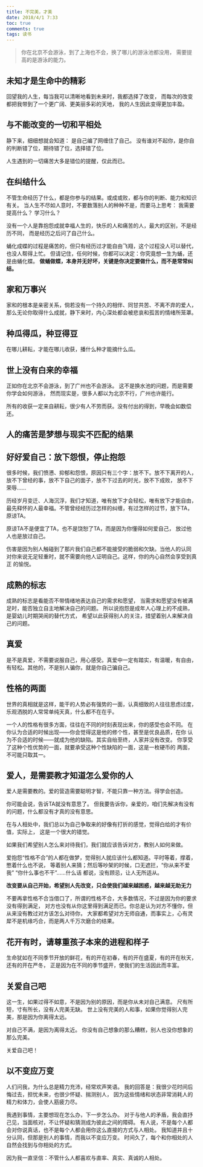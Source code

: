 ```yaml
---
title: 不完美，才美
date: 2018/4/1 7:33
toc: true
comments: true
tags: 读书
---
```


> 你在北京不会游泳，到了上海也不会，换了哪儿的游泳池都没用，
需要提高的是游泳的能力。

## 未知才是生命中的精彩
回望我的人生，每当我可以清晰地看到未来时，我都选择了改变，
而每次的改变都把我带到了一个更广阔、更美丽多彩的天地，
我的人生因此变得更加丰盈。


## 与不能改变的一切和平相处
静下来，细细想就会知道：
是自己编了网缠住了自己。
没有谁对不起你，是你自的判断错了位，期待错了位，选择错了位。

人生遇到的一切痛苦大多是错位的提醒，仅此而已。

## 在纠结什么
不管生命经历了什么，都是你参与的结果。或成或败，都与你的判断、能力和知识有关。
当人生不尽如人意时，不要数落别人的种种不是，而要马上思考：
我需要提高什么？
学习什么？

没有一个人是靠抱怨成就幸福人生的，快乐的人和痛苦的人，最大的区别，不是经历不同，
而是经历之后问了自己什么。

蛹化成蝶的过程是痛苦的，但只有经历过才能自由飞翔，这个过程没人可以替代，也没人帮得上忙。
但请记住，任何时候，你都可以决定：你究竟想一生为蛹，还是由蛹化蝶。
**做蛹做蝶，本身并无好坏，关键是你决定要做什么，而不是常常纠结。**

## 家和万事兴
家和的根本是亲密关系，倘若没有一个持久的相伴、同甘共苦、不离不弃的爱人，
那么无论你取得什么成就，静下来时，内心深处都会被悲哀和孤苦的情绪所笼罩。

## 种瓜得瓜，种豆得豆
在哪儿耕耘，才能在哪儿收获，播什么种才能摘什么瓜。

## 世上没有白来的幸福
正如你在北京不会游泳，到了广州也不会游泳。
这不是换水池的问题，而是需要你学会如何游泳，
然而现实是，很多人都以为北京不行，广州也许能行。

所有的收获一定来自耕耘，很少有人不劳而获。没有付出的得到，早晚会如数偿还。

## 人的痛苦是梦想与现实不匹配的结果 

## 好好爱自己：放下怨恨，停止抱怨
很多时候，我们愤懑、抑郁和怨恨，原因只有三个字：放不下。放不下离开的人，
放不下曾经的事，放不下自己的面子，放不下过去的时光，放不下成败，
放不下荣辱......

历经岁月变迁、人海沉浮，我们才知道，唯有放下才会轻松，唯有放下才能自由，
最先释怀的人最幸福。不管曾经经历过怎样的纠缠，有过怎样的过节，放下TA，
原谅TA。

原谅TA不是便宜了TA，也不是饶恕了TA，而是因为你懂得如何爱自己，
放过他人也是放过自己。

伤害是因为别人触碰到了那片我们自己都不能接受的脆弱和欠缺。当他人的认同
对你来说无足轻重时，就不需要向他人证明自己。这样，你的内心自然会享受到真正
的愉悦。

## 成熟的标志
成熟的标志是看能否不带情绪地表达自己的需求和愿望，
当需求和愿望没有被满足时，能否独立自主地解决自己的问题。
所以说抱怨是成年人心理上的不成熟，是婴幼儿时期哭闹的替代方式，
希望以此获得别人的关注，措望着别人来解决自己的问题。

## 真爱
是不是真爱，不需要说服自己，用心感受。真爱中一定有踏实，有温暖，有自由，
有轻松。其他的，不是别人骗你，就是你自己骗自己。

## 性格的两面
世界的真相就是这样，能干的人势必有强势的一面，认真细致的人往往思虑过度，
乐观洒脱的人常常单纯天真，什么都不在在乎。

一个人的性格有很多方面，往往在不同的时刻表现出来，你的感受也会不同。
在你认为合适的时候出现——你会觉得这是他的修个性，甚至是优良品质，在你
认为不合适的时候——就成为他的缺陷。其实自绐至终，人家并没有改变。
你享受了这种个性优势的一面，就要承受这种个性缺陷的一面，这是一枚硬币的
两面，不可能只取其一。

## 爱人，是需要教才知道怎么爱你的人
爱人是需要教的。爱的营造需要聪明才智，不能只靠一种方法。得学会创造。

你可能会说，告诉TA就没有意思了。
但我要告诉你，亲爱的，咱们先解决有没有的问题，什么都没有才真的没有意思。

在与人相处中，我们总以为自己争取来的好像有打折的感觉，觉得白给的才有价值，实际上，
这是一个很大的错觉。

如果我们希望别人怎么来对待我们，我们就应该告诉对方，教别人如何来做。

爱抱怨“性格不合”的人都在做梦，觉得别人就应该什么都知道。平时等着，撑着，憋着什么也不说，
等着别人来猜；然后等吵架的时候，口无遮拦，“你从来不爱我” “你什么事也不干”......什么话
都说，没有顾忌，让人无所适从。

**改变要从自己开始，希望别人先改变，只会使我们越来越困惑，越来越无助无力**

不要再拿性格不合当借口了，所谓的性格不合，大多数情况，不过是因为你的要求没有得到满足，
对方也没有从你这里得到满足而已。你总是认为对方不懂你，但从来没有教过对方该怎么对待你，
大家都希望对方无师自通，而事实上，心有灵犀不是机缘巧合，而是两人千万次磨合的结果。

## 花开有时，请尊重孩子本来的进程和样子
生命犹如在不同季节开放的鲜花，有的开在初春，有的开在盛夏，有的开在秋天，还有的开在严冬，
正是因为在不同的季节盛开，使我们的生活因此而丰富。

## 关爱自己吧
这一生，如果过得不如意，不是因为别的原因，而是你从未对自己满意。
尺有所短，寸有所长，没有人完美无缺。
世上没有完美的人和事，如果你觉得别人完美，那是因为你离得太远。

对自己不满，是因为离得太近。
你没有自己想象的那么糟糕，别人也没你想象的那么完美。

关爱自己吧！

## 以不变应万变
人们问我，为什么总是精力充沛，经常欢声笑语。
我的回答是：我很少花时间后悔过去，担忧未来，也很少怀疑、揣测别人，
因为这些情绪和状态非常消耗人的精力和体力，会使人筋疲力尽。

我遇到事情，主要想现在怎么办，下一步怎么办。
对于与他人的矛盾，我会直抒己见，当面核对，不让怀疑和猜测成为彼此之间的障碍。
有人说，不是每个人都会对你说真话，也不是每个人都会用你这么直接的方式与人相处。
我知道并且十分认同，但那是别人的事情，而我以不变应万变。
时间久了，每个和你相处的人自然会找到与你相处的方式。

因为我一直坚信：不管什么人都喜欢与直率、真实、真诚的人相处。

